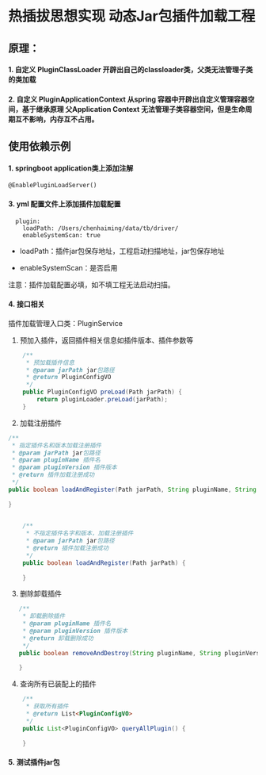 # 热插拔思想实现 动态Jar包插件加载工程

## 原理：
#### 1. 自定义 PluginClassLoader 开辟出自己的classloader类，父类无法管理子类的类加载
#### 2. 自定义 PluginApplicationContext 从spring 容器中开辟出自定义管理容器空间，基于继承原理 父Application Context 无法管理子类容器空间，但是生命周期互不影响，内存互不占用。

## 使用依赖示例

#### 1. springboot application类上添加注解

    @EnablePluginLoadServer()

#### 3. yml 配置文件上添加插件加载配置

      plugin:
        loadPath: /Users/chenhaiming/data/tb/driver/  
        enableSystemScan: true

*   loadPath：插件jar包保存地址，工程启动扫描地址，jar包保存地址

*   enableSystemScan：是否启用 
    

注意：插件加载配置必填，如不填工程无法启动扫描。

#### 4. 接口相关

插件加载管理入口类：PluginService
1. 预加入插件，返回插件相关信息如插件版本、插件参数等

```java
    /**
     * 预加载插件信息
     * @param jarPath jar包路径
     * @return PluginConfigVO
     */
    public PluginConfigVO preLoad(Path jarPath) {
        return pluginLoader.preLoad(jarPath);
    }
 ```   

2.  加载注册插件

```java
/**
 * 指定插件名和版本加载注册插件
 * @param jarPath jar包路径
 * @param pluginName 插件名
 * @param pluginVersion 插件版本
 * @return 插件加载注册成功
 */
public boolean loadAndRegister(Path jarPath, String pluginName, String pluginVersion) {
    
}
```

```java
       
    /**
     * 不指定插件名字和版本，加载注册插件
     * @param jarPath jar包路径
     * @return 插件加载注册成功
     */
    public boolean loadAndRegister(Path jarPath) {
    
    }
 ```   
3. 删除卸载插件
```java
   /**
    * 卸载删除插件
    * @param pluginName 插件名
    * @param pluginVersion 插件版本
    * @return 卸载删除成功
    */
   public boolean removeAndDestroy(String pluginName, String pluginVersion) {
   
   }
```
4.  查询所有已装配上的插件

```java
    /**
     * 获取所有插件
     * @return List<PluginConfigVO>
     */
    public List<PluginConfigVO> queryAllPlugin() {
        
    }
```
#### 5. 测试插件jar包
